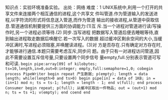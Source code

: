 知识点：实验环境准备实验。
出处：网络
难度：1
UNIX系统中,利用一个打开的共享文件来连接两个相互通信的进程,这个共享文 件叫管道.作为管道输入的发送进程,以字符流的形式将信息送入管道,而作为管道
输出的接收进程,从管道中获取信息.管道通信机制要提供三方面的协调能力:(1)互 斥.当一个进程对管道进行读/写操作时,另一个进程必须等待.(2)
同步.当写进程 把数据写入管道后便去睡眠等待,直到输出进程取走数据后唤醒它.若一次写入的数据
超过缓冲区剩余空间的大小,当缓冲区满时,写进程必须阻塞,并唤醒读进程。(3)对 方是否存在.只有确定对方存在时,才能够进行通信.本题只需要考虑互斥,同步问
题。由于只有一对进程访问管道,因此不需要设置互斥信号量,只要设置两个同步信号 量empty,full.分别表示管道可写和可读.
    ```
    begin
    pipe:array[09] of kilobytes;
    ts=10,length,in=0,out=0:integer;
    empty,full:semaphore=1,0;
    cobegin
    process PipeWriter
      begin
      repeat
      产生数据;
      p(empty);
      length = data length;
      while(length>0 and ts>0)
      begin
       pipe[in] = data of 1KB;
       in = (in+1) mod n;
       ts = ts-1;
       length = length - 1;
      end
      v(full);
      end
    process Consumer
      begin
      repeat;
      p(full);
      从缓冲区取出一件物品;
      out = (out+1) mod n;
      ts = ts +1;
      v(empty);
      end
    coend
    end
    ```
    

